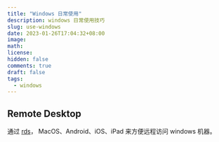 ```yaml
---
title: "Windows 日常使用"
description: windows 日常使用技巧
slug: use-windows
date: 2023-01-26T17:04:32+08:00
image:
math:
license:
hidden: false
comments: true
draft: false
tags:
  - windows
---
```


## Remote Desktop

通过 [rds](https://learn.microsoft.com/en-us/windows-server/remote/remote-desktop-services/welcome-to-rds)， MacOS、Android、iOS、iPad 来方便远程访问 windows 机器。
